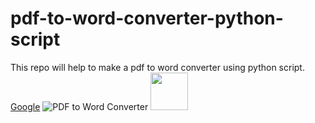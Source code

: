 # pdf-to-word-converter-python-script
This repo will help to make a pdf to word converter using python script. <a href="http://google.com">Google</a>
![PDF to Word Converter](https://www.repairwin.com/wp-content/uploads/2019/09/PDF-to-Word.jpg)
<img src="https://www.repairwin.com/wp-content/uploads/2019/09/PDF-to-Word.jpg" width="60" height="60">
